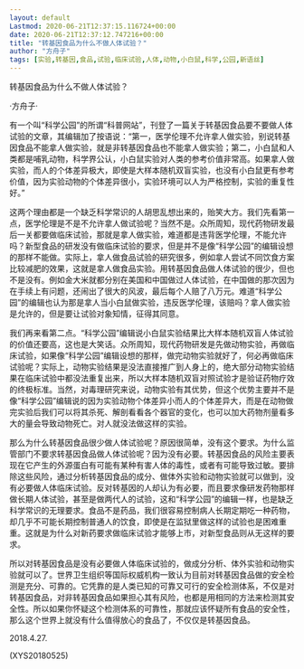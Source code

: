 ```yaml
---
layout: default
Lastmod: 2020-06-21T12:37:15.116724+00:00
date: 2020-06-21T12:37:12.747216+00:00
title: "转基因食品为什么不做人体试验？"
author: "方舟子"
tags: [实验,转基因,食品,试验,临床试验,人体,动物,小白鼠,科学,公园,新语丝]
---
```


转基因食品为什么不做人体试验？

·方舟子·

有一个叫“科学公园”的所谓“科普网站”，刊登了一篇关于转基因食品要不要做人体试验的文章，其编辑加了按语说：“第一，医学伦理不允许拿人做实验，别说转基因食品不能拿人做实验，就是非转基因食品也不能拿人做实验；第二，小白鼠和人类都是哺乳动物，科学界公认，小白鼠实验对人类的参考价值非常高。如果拿人做实验，而人的个体差异极大，即使是大样本随机双盲实验，也没有小白鼠更有参考价值，因为实验动物的个体差异很小，实验环境可以人为严格控制，实验的重复性好。”

这两个理由都是一个缺乏科学常识的人胡思乱想出来的，贻笑大方。我们先看第一点，医学伦理是不是不允许拿人做试验呢？当然不是。众所周知，现代药物研发最后一关都要做临床试验，那就是拿人做实验，难道都是违背医学伦理，不能允许吗？新型食品的研发没有做临床试验的要求，但是并不是像“科学公园”的编辑设想的那样不能做。实际上，拿人做食品试验的研究很多，例如拿人尝试不同饮食方案比较减肥的效果，这就是拿人做食品实验。用转基因食品做人体试验的很少，但也不是没有。例如金大米就都分别在美国和中国做过人体试验，在中国做的那次因为在手续上有问题，还闹出了很大的风波，最后每个人赔了八万元。难道“科学公园”的编辑也认为那是拿人当小白鼠做实验，违反医学伦理，该赔吗？拿人做实验是允许的，但是要让试验对象知情，征得其同意。

我们再来看第二点。“科学公园”编辑说小白鼠实验结果比大样本随机双盲人体试验的价值还要高，这也是大笑话。众所周知，现代药物研发是先做动物实验，再做临床试验，如果像“科学公园”编辑设想的那样，做完动物实验就好了，何必再做临床试验呢？实际上，动物实验结果是没法直接推广到人身上的，绝大部分动物实验结果在临床试验中都没法重复出来，所以大样本随机双盲对照试验才是验证药物疗效的终极标准。当然，对毒理研究来说，动物实验有其优势，但这个优势主要并不是像“科学公园”编辑说的因为实验动物个体差异小而人的个体差异大，而是在动物做完实验后我们可以将其杀死、解剖看看各个器官的变化，也可以加大药物剂量看多大的量会导致动物死亡。对人就没法做这样的实验。

那么为什么转基因食品很少做人体试验呢？原因很简单，没有这个要求。为什么监管部门不要求转基因食品做人体试验呢？因为没有必要。转基因食品的风险主要表现在它产生的外源蛋白有可能有某种有害人体的毒性，或者有可能导致过敏。要排除这些风险，通过分析转基因食品的成分、做体外实验和动物实验就可以做到，没有必要做人体临床试验。反对转基因的人却认为有必要，而且要求像研发药物那样做长期人体试验，甚至是做两代人的试验，这和“科学公园”的编辑一样，也是缺乏科学常识的无理要求。食品不是药品，我们很容易控制病人长期定期吃一种药物，却几乎不可能长期控制普通人的饮食，即使是在监狱里做这样的试验也是困难重重。这就是为什么对新药要求做临床试验才能够上市，对新型食品则从无这样的要求。

所以对转基因食品是没有必要做人体临床试验的，做成分分析、体外实验和动物实验就可以了。世界卫生组织等国际权威机构一致认为目前对转基因食品做的安全检测是充分、可靠的。它凭靠的是人类已知的可靠又可行的安全检测体系，不仅是对转基因食品，对非转基因食品如果担心其有风险，也都是用相同的方法来检测其安全性。所以如果你怀疑这个检测体系的可靠性，那就应该怀疑所有食品的安全性，那么这个世界上就没有什么值得放心的食品了，不仅仅是转基因食品。

2018.4.27.

(XYS20180525)

